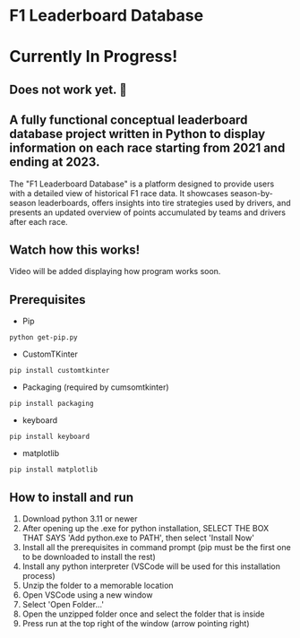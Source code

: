 # F1 Leaderboard Database

# Currently In Progress!
## Does not work yet. 🥺

## A fully functional conceptual leaderboard database project written in Python to display information on each race starting from 2021 and ending at 2023.

The "F1 Leaderboard Database" is a platform designed to provide users with a detailed view of historical F1 race data. It showcases season-by-season leaderboards, offers insights into tire strategies used by drivers, and presents an updated overview of points accumulated by teams and drivers after each race.

## Watch how this works!
Video will be added displaying how program works soon.

## Prerequisites
- Pip
```
python get-pip.py
```

- CustomTKinter
```
pip install customtkinter
```

- Packaging (required by cumsomtkinter)
```
pip install packaging
```

- keyboard
```
pip install keyboard
```

- matplotlib
```
pip install matplotlib
```

## How to install and run
1. Download python 3.11 or newer
2. After opening up the .exe for python installation, SELECT THE BOX THAT SAYS 'Add python.exe to PATH', then select 'Install Now'
3. Install all the prerequisites in command prompt (pip must be the first one to be downloaded to install the rest)
4. Install any python interpreter (VSCode will be used for this installation process)
5. Unzip the folder to a memorable location
6. Open VSCode using a new window
7. Select 'Open Folder...'
8. Open the unzipped folder once and select the folder that is inside
9. Press run at the top right of the window (arrow pointing right)
